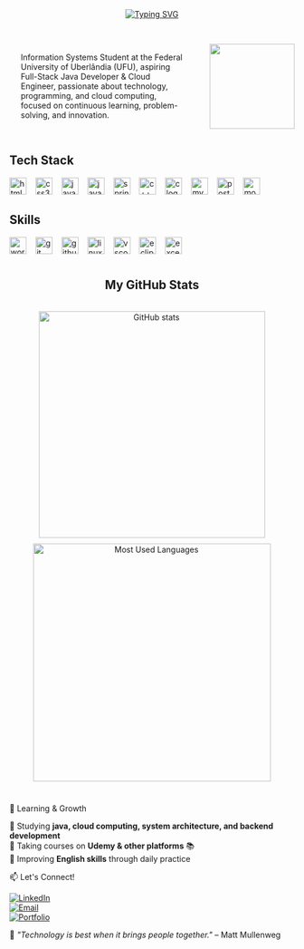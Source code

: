 <div align="center">
  <a href="https://git.io/typing-svg">
    <img src="https://readme-typing-svg.demolab.com?font=Fira+Code&weight=500&size=22&pause=1000&color=90EE90&center=true&vCenter=true&random=false&width=524&lines=%E2%8A%B9+Hi+There!+Welcome+to+my+profile!+%CB%99%E1%B5%95%CB%99+%E2%8A%B9+" alt="Typing SVG">
  </a>
</div>

#

<div style="display: flex; align-items: center; gap: 20px;">
  <p style="max-width: 60%; margin: 20;">
    Information Systems Student at the Federal University of Uberlândia (UFU), aspiring Full-Stack Java 
    Developer & Cloud Engineer, passionate about technology, programming, and cloud computing, 
    focused on continuous learning, problem-solving, and innovation.
  </p>
  <img align="right" height="150px" src="https://i.pinimg.com/originals/95/71/7f/95717f5700f2b66b58402f32f4915db7.gif">
</div>

#

<h2 align="left">Tech Stack </h2>

<div align="left">
  <img src="https://cdn.jsdelivr.net/gh/devicons/devicon/icons/html5/html5-original.svg" height="30" alt="html5 logo"  />
  <img width="8" />
  <img src="https://cdn.jsdelivr.net/gh/devicons/devicon/icons/css3/css3-original.svg" height="30" alt="css3 logo"  />
  <img width="8" />
  <img src="https://cdn.jsdelivr.net/gh/devicons/devicon/icons/javascript/javascript-plain.svg" height="30" alt="javascript logo"  />
  <img width="8" />
  <img src="https://cdn.jsdelivr.net/gh/devicons/devicon/icons/java/java-original.svg" height="30" alt="java logo"  />
  <img width="8" />
  <img src="https://cdn.jsdelivr.net/gh/devicons/devicon/icons/spring/spring-original.svg" height="30" alt="spring logo"  />
  <img width="8" />
  <img src="https://cdn.jsdelivr.net/gh/devicons/devicon/icons/cplusplus/cplusplus-original.svg" height="30" alt="c++ logo"  />
  <img width="8" />
  <img src="https://cdn.jsdelivr.net/gh/devicons/devicon/icons/c/c-original.svg" height="30" alt="c logo"  />
  <img width="8" />
  <img src="https://cdn.jsdelivr.net/gh/devicons/devicon/icons/mysql/mysql-original.svg" height="30" alt="mysql logo"  />
  <img width="8" />
  <img src="https://cdn.jsdelivr.net/gh/devicons/devicon/icons/postgresql/postgresql-original.svg" height="30" alt="postgresql logo"  />
  <img width="8" />
  <img src="https://cdn.jsdelivr.net/gh/devicons/devicon/icons/mongodb/mongodb-original.svg" height="30" alt="mongodb logo"  />
  <img width="8" />
</div>

<h2 align="left">Skills </h2>

<div align="left">
  <img src="https://cdn.jsdelivr.net/gh/devicons/devicon/icons/wordpress/wordpress-original.svg" height="30" alt="wordpress logo" />
  <img width="8" />
  <img src="https://cdn.jsdelivr.net/gh/devicons/devicon/icons/git/git-original.svg" height="30" alt="git logo" />
  <img width="8" />
  <img src="https://cdn.jsdelivr.net/gh/devicons/devicon/icons/github/github-original.svg" height="30" alt="github logo" />
  <img width="8" />
  <img src="https://cdn.jsdelivr.net/gh/devicons/devicon/icons/linux/linux-original.svg" height="30" alt="linux logo" />
  <img width="8" />
  <img src="https://cdn.jsdelivr.net/gh/devicons/devicon/icons/vscode/vscode-original.svg" height="30" alt="vscode logo" />
  <img width="8" />
  <img src="https://cdn.jsdelivr.net/gh/devicons/devicon/icons/eclipse/eclipse-original.svg" height="30" alt="eclipse logo" />
  <img width="8" />
  <img src="https://cdn.jsdelivr.net/gh/simple-icons/simple-icons/icons/microsoftexcel.svg" height="30" alt="excel logo"/>
  <img width="8" />
</div>

#

<div style="text-align: center;" align="center">
  <h2>My GitHub Stats </h2>
  <br>
  <div style="display: flex; justify-content: center; gap: 10px; flex-wrap: wrap;">
    <img src="https://github-readme-stats-git-masterrstaa-rickstaa.vercel.app/api?username=augustofaria2&hide_title=true&show_icons=true&include_all_commits=false&count_private=true&line_height=25&hide=issues&bg_color=1A1A1A&title_color=90EE90&text_color=E0FFE0&border_radius=3&border_color=2E8B57&icon_color=7FFFD4&theme=gruvbox" alt="GitHub stats" width="400">

  <a href="https://github.com/augustofaria2/github-readme-stats">
      <img src="https://github-readme-stats-git-masterrstaa-rickstaa.vercel.app/api/top-langs/?username=augustofaria2&line_height=10&card_width=400&layout=compact&hide_title=false&count_private=true&langs_count=4&show_icons=true&title_color=90EE90&hide=html,scss,less&bg_color=1A1A1A&text_color=E0FFE0&border_radius=3&border_color=2E8B57&count_private=true" alt="Most Used Languages" width="420">
    </a>
  </div>
</div>

#

🌱 Learning & Growth

🔹 Studying **java, cloud computing, system architecture, and backend development**   
🔹 Taking courses on **Udemy & other platforms** 📚  
🔹 Improving **English skills** through daily practice  

📫 Let's Connect!

[![LinkedIn](https://img.shields.io/badge/-LinkedIn-blue?style=for-the-badge&logo=linkedin)](https://www.linkedin.com/in/augusto-faria21/)  
[![Email](https://img.shields.io/badge/-Email-red?style=for-the-badge&logo=gmail&logoColor=white)](mailto:augustofariapereira@hotmail.com)  
[![Portfolio](https://img.shields.io/badge/-Portfolio-black?style=for-the-badge&logo=github)](https://github.com/augustofaria2/)  

🚀 *"Technology is best when it brings people together."* – Matt Mullenweg

